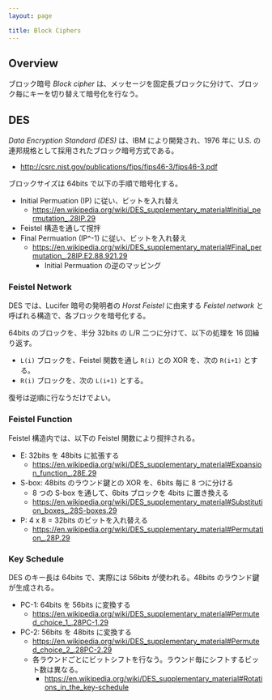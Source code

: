 ```yaml
---
layout: page

title: Block Ciphers
---
```


<script type="text/x-mathjax-config">
  MathJax.Hub.Config({ tex2jax: { inlineMath: [['$','$'], ["\\(","\\)"]] } });
</script>
<script type="text/javascript"
  src="http://cdn.mathjax.org/mathjax/latest/MathJax.js?config=TeX-AMS_HTML">
</script>

## Overview

ブロック暗号 _Block cipher_ は、メッセージを固定長ブロックに分けて、ブロック毎にキーを切り替えて暗号化を行なう。

## DES

_Data Encryption Standard (DES)_ は、IBM により開発され、1976 年に U.S. の連邦規格として採用されたブロック暗号方式である。

* <http://csrc.nist.gov/publications/fips/fips46-3/fips46-3.pdf>

ブロックサイズは 64bits で以下の手順で暗号化する。

* Initial Permuation (IP) に従い、ビットを入れ替え
  * <https://en.wikipedia.org/wiki/DES_supplementary_material#Initial_permutation_.28IP.29>
* Feistel 構造を通して撹拌
* Final Permuation (IP^-1) に従い、ビットを入れ替え
  * <https://en.wikipedia.org/wiki/DES_supplementary_material#Final_permutation_.28IP.E2.88.921.29>
    * Initial Permuation の逆のマッピング

### Feistel Network

DES では、Lucifer 暗号の発明者の _Horst Feistel_ に由来する _Feistel network_ と呼ばれる構造で、各ブロックを暗号化する。

64bits のブロックを、半分 32bits の L/R 二つに分けて、以下の処理を 16 回繰り返す。

* `L(i)` ブロックを、Feistel 関数を通し `R(i)` との XOR を、次の `R(i+1)` とする。
* `R(i)` ブロックを、次の `L(i+1)` とする。

復号は逆順に行なうだけでよい。

### Feistel Function

Feistel 構造内では、以下の Feistel 関数により撹拌される。

* E: 32bits を 48bits に拡張する
  * <https://en.wikipedia.org/wiki/DES_supplementary_material#Expansion_function_.28E.29>
* S-box: 48bits のラウンド鍵との XOR を、6bits 毎に 8 つに分ける
  * 8 つの S-box を通して、6bits ブロックを 4bits に置き換える
  * <https://en.wikipedia.org/wiki/DES_supplementary_material#Substitution_boxes_.28S-boxes.29>
* P: 4 x 8 = 32bits のビットを入れ替える
  * <https://en.wikipedia.org/wiki/DES_supplementary_material#Permutation_.28P.29>

### Key Schedule

DES のキー長は 64bits で、実際には 56bits が使われる。48bits のラウンド鍵が生成される。

* PC-1: 64bits を 56bits に変換する
  * <https://en.wikipedia.org/wiki/DES_supplementary_material#Permuted_choice_1_.28PC-1.29>
* PC-2: 56bits を 48bits に変換する
  * <https://en.wikipedia.org/wiki/DES_supplementary_material#Permuted_choice_2_.28PC-2.29>
  * 各ラウンドごとにビットシフトを行なう。ラウンド毎にシフトするビット数は異なる。
    * <https://en.wikipedia.org/wiki/DES_supplementary_material#Rotations_in_the_key-schedule>

